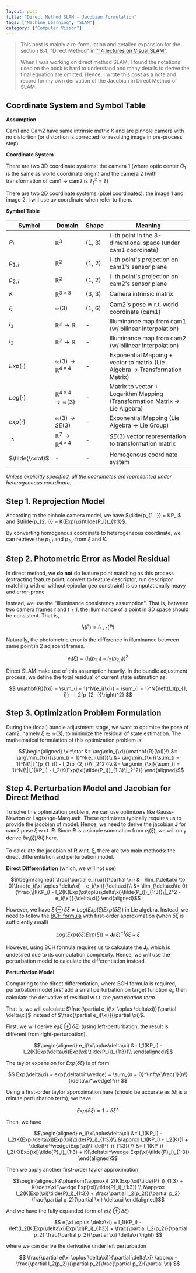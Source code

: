 ```yaml
---
layout: post
title: "Direct Method SLAM - Jacobian Formulation"
tags: ["Machine Learning", "SLAM"]
category: ["Computer Vision"]
---
```


<!-- # Direct Method SLAM - Jacobian Formulation -->

> This post is mainly a re-formulation and detailed expansion for the section 8.4, "Direct Method" in ["14 lectures on Visual SLAM"](https://github.com/gaoxiang12/slambook-en).
> 
> When I was working on direct method SLAM, I found the notations used on the book is hard to understand and many details to derive the final equation are omitted. Hence, I wrote this post as a note and record for my own derivation of the Jacobian in Direct Method of SLAM.

<!--more-->

## Coordinate System and Symbol Table

**Assumption**

Cam1 and Cam2 have same intrinsic matrix $K$ and are pinhole camera with no distortion (or distortion is corrected for resulting image in pre-process step).

**Coordinate System**

There are two 3D coordinate systems: the camera 1 (where optic center $O_1$ is the same as world coordinate origin) and the camera 2 (with transformation of cam1 &rarr; cam2 is $T_1^2 = \xi$)

There are two 2D coordinate systems (pixel coordinates): the image 1 and image 2. I will use uv coordinate when refer to them.

**Symbol Table**

| Symbol | Domain | Shape | Meaning |
| ------ | ------ | ----- | ------- |
| $P_i$  | $\mathbb{R}^3$ | (1, 3) |i-th point in the 3-dimentional space (under cam1 coordinate) |
| $p_{1,i}$  | $\mathbb{R}^2$ | (1, 2) | i-th point's projection on cam1's sensor plane |
| $p_{2,i}$  | $\mathbb{R}^2$ | (1, 2) | i-th point's projection on cam2's sensor plane |
| $K$    | $\mathbb{R}^{3\times 3}$ | (3, 3) | Camera intrinsic matrix |
| $\xi$  | $\mathfrak{se}(3)$ | (1, 6) | Cam2's pose w.r.t. world coordinate (cam1) |
| $I_1$  | $\mathbb{R^2} \to \mathbb{R}$ | - | Illuminance map from cam1 (w/ bilinear interpolation) |
| $I_2$  | $\mathbb{R^2} \to \mathbb{R}$ | - | Illuminance map from cam2 (w/ bilinear interpolation) |
| $Exp(\cdot)$ | $\mathfrak{se}(3) \to \mathbb{R}^{4\times 4}$ | - | Exponential Mapping + vector to matrix (Lie Algebra &rarr; Transformation Matrix) |
| $Log(\cdot)$ | $\mathbb{R}^{4\times 4} \to \mathfrak{se}(3)$ | - | Matrix to vector + Logarithm Mapping (Transformation Matrix &rarr; Lie Algebra)  |
| $exp(\cdot)$ | $\mathfrak{se}(3) \to SE(3)$ | - | Exponential Mapping (Lie Algebra &rarr; Lie Group) |
| $\cdot^\wedge$ | $\mathbb{R}^{7}\to \mathbb{R}^{4\times 4}$ | - | $SE(3)$ vector representation to transformation matrix |
| $\tilde{\cdot}$ | - | - | Homogenous coordinate system |

*Unless explicitly specified, all the coordinates are represented under heterogeneous coordinate.*

## Step 1. Reprojection Model

According to the pinhole camera model, we have $\tilde{p_{1, i}} = KP_i$ and 
$\tilde{p_{2, i}} = K(Exp(\xi)\tilde{P_i})_{1:3}$.

By converting homogenous coordinate to heterogeneous coordinate, we can retrieve the $p_{1, i}$ and $p_{2, i}$ from $\xi$ and $K$.

## Step 2. Photometric Error as Model Residual

In direct method, we **do not** do feature point matching as this process (extracting feature point, convert to feature descriptor, run descriptor matching with or without epipolar geo constraint) is computationally heavy and error-prone.

Instead, we use the "illuminance consistency assumption". That is, between two camera frames $t$ and $t + 1$, the illuminance of a point in 3D space should be consistent. That is, 

$$
I_t(P) = I_{t + 1}(P)
$$

Naturally, the photometric error is the difference in illuminance between same point in 2 adjacent frames.

$$
e_i(\xi) = \left(I_1(p_{1, i}) - I_2(p_{2, i})\right)^2
$$

Direct SLAM make use of this assumption heavily. In the bundle adjustment process, we define the total residual of current state estimation as:

$$
\mathbf{R}(\xi) = \sum_{i = 1}^N{e_i(\xi)} = \sum_{i = 1}^N{\left(I_1(p_{1, i}) - I_2(p_{2, i})\right)^2}
$$

## Step 3. Optimization Problem Formulation

During the (local) bundle adjustment stage, we want to optimize the pose of cam2, namely $\xi \in \mathfrak{se}(3)$, to minimize the residual of state estimation. The mathematical formulation of this optimization problem is:

$$\begin{aligned}
\xi^\star &= \arg\min_{\xi}{\mathbf{R}(\xi)}\\
    &= \arg\min_{\xi}{\sum_{i = 1}^N{e_i(\xi)}}\\
    &= \arg\min_{\xi}{\sum_{i = 1}^N{\|I_1(p_{1, i}) - I_2(p_{2, i})\|_2^2}}\\
    &= \arg\min_{\xi}{\sum_{i = 1}^N{\|I_1(KP_i) - I_2(K(Exp(\xi)\tilde{P_i})_{1:3}\|_2^2}}
\end{aligned}$$

## Step 4. Perturbation Model and Jacobian for Direct Method

To solve this optimization problem, we can use optimizers like Gauss-Newton or Lagrange-Marquadt. These optimizers typically requires us to provide the jacobian of model. Hence, we need to derive the jacobian $\mathbf{J}$ for cam2 pose $\xi$ w.r.t. $\mathbf{R}$. Since $\mathbf{R}$ is a simple summation from $e_i(\xi)$, we will only derive $\partial e_i(\xi) / \partial \xi$ here.

To calculate the jacobian of $\mathbf{R}$ w.r.t. $\xi$, there are two main methods: the direct differentiation and perturbation model.

**Direct Differentiation** (which, we will not use)

$$\begin{aligned}
\frac{\partial e_i(\xi)}{\partial \xi} &= \lim_{\delta\xi \to 0}\frac{e_i(\xi \oplus \delta\xi) - e_i(\xi)}{\delta\xi}\\
&= \lim_{\delta\xi\to 0}{\frac{\|I(KP_i) - I_2(K(Exp(\xi\oplus\delta\xi)\tilde{P_i})_{1:3})\|_2^2 - e_i(\xi)}{\delta\xi}}
\end{aligned}$$

However, we have $\xi\oplus\delta\xi \neq Log(Exp(\xi)Exp(\delta\xi))$ in Lie algebra. Instead, we need to follow the [BCH formula](https://en.wikipedia.org/wiki/Baker%E2%80%93Campbell%E2%80%93Hausdorff_formula) with first-order approximation (when $\delta\xi$ is sufficiently small)

$$
Log(Exp(\delta\xi)Exp(\xi)) \approx \mathbf{J}_l(\xi)^{-1}\delta\xi + \xi
$$

However, using BCH formula requires us to calculate the $\mathbf{J}_l$, which is undesired due to its computation complexity. Hence, we will use the perturbation model to calculate the differentiation instead.

**Perturbation Model**

Comparing to the direct differentiation, where BCH formula is required, perturbation model *first* add a small perturbation on target function $e_i$, then calculate the derivative of residual w.r.t. *the perturbation term*.

That is, we will calculate $\frac{\partial e_i(\xi \oplus \delta\xi)}{\partial \delta\xi}$ instead of $\frac{\partial e_i(\xi)}{\partial \xi}$.

First, we will derive $e_i(\xi \oplus \delta\xi)$ (using left-perturbation, the result is different from right-perturbation).

$$\begin{aligned}
e_i(\xi\oplus\delta\xi) &= I_1(KP_i) - I_2(K(Exp(\delta\xi)Exp(\xi)\tilde{P_i})_{1:3})\\
\end{aligned}$$

The taylor expansion for $Exp(\delta \xi)$ is of form

$$
Exp(\delta\xi) = exp(\delta\xi^\wedge) = \sum_{n = 0}^\infty{\frac{1}{n!}(\delta\xi^\wedge)^n}
$$

Using a first-order taylor approximation here (should be accurate as $\delta\xi$ is a minute perturbation term), we have

$$
Exp(\delta\xi) \approx 1 + \delta\xi^\wedge
$$

Then, we have

$$\begin{aligned}
e_i(\xi\oplus\delta\xi) &= I_1(KP_i) - I_2(K(Exp(\delta\xi)Exp(\xi)\tilde{P}_i)_{1:3})\\
    &\approx I_1(KP_i) - I_2(K((1 + \delta\xi^\wedge)Exp(\xi)\tilde{P}_i)_{1:3}) \\
    &= I_1(KP_i) - I_2(K(Exp(\xi)\tilde{P}_i)_{1:3} + K(\delta\xi^\wedge Exp(\xi)\tilde{P}_i)_{1:3})
\end{aligned}$$

Then we apply another first-order taylor approximation

$$\begin{aligned}
&\phantom{\approx}I_2(K(Exp(\xi)\tilde{P}_i)_{1:3} + K(\delta\xi^\wedge Exp(\xi)\tilde{P}_i)_{1:3}) \\
&\approx I_2(K(Exp(\xi)\tilde{P}_i)_{1:3}) + \frac{\partial I_2(p_2)}{\partial p_2} \frac{\partial p_2}{\partial \xi} \delta\xi
\end{aligned}$$

And we have the fully expanded form of $e(\xi\oplus\delta\xi)$

$$
e(\xi \oplus \delta\xi) = I_1(KP_i) - \left(I_2(K(Exp(\delta\xi)Exp(\xi)P_i)_{1:3}) + \frac{\partial I_2(p_2)}{\partial p_2} \frac{\partial p_2}{\partial \xi} \delta\xi \right)
$$

where we can derive the derivative under left perturbation

$$
\frac{\partial e(\xi \oplus \delta\xi)}{\partial \delta\xi} \approx -\frac{\partial I_2(p_2)}{\partial p_2}\frac{\partial p_2}{\partial \xi}
$$
